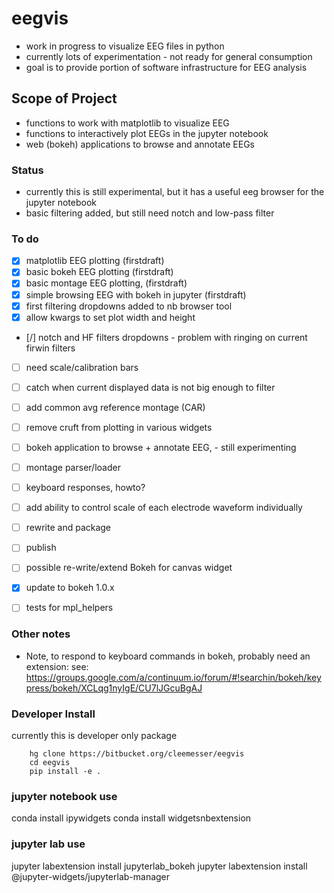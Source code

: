
# eegvis
- work in progress to visualize EEG files in python
- currently lots of experimentation - not ready for general consumption
- goal is to provide portion of software infrastructure for EEG analysis

## Scope of Project
- functions to work with matplotlib to visualize EEG
- functions to interactively plot EEGs in the jupyter notebook
- web (bokeh) applications to browse and annotate EEGs

### Status
- currently this is still experimental, but it has a useful eeg browser for the jupyter notebook
- basic filtering added, but still need notch and low-pass filter 

### To do
- [x] matplotlib EEG plotting (firstdraft)
- [x] basic bokeh EEG plotting (firstdraft)
- [x] basic montage EEG plotting, (firstdraft)
- [x] simple browsing EEG with bokeh in jupyter (firstdraft)
- [x] first filtering dropdowns added to nb browser tool
- [x] allow kwargs to set plot width and height
- [/] notch and HF filters dropdowns - problem with ringing on current firwin filters
- [ ] need scale/calibration bars
- [ ] catch when current displayed data is not big enough to filter
- [ ] add common avg reference montage (CAR)

- [ ] remove cruft from plotting in various widgets
- [ ] bokeh application to browse + annotate EEG, - still experimenting
- [ ] montage parser/loader
- [ ] keyboard responses, howto?
- [ ] add ability to control scale of each electrode waveform individually
- [ ] rewrite and package
- [ ] publish
- [ ] possible re-write/extend Bokeh for canvas widget
- [x] update to bokeh 1.0.x
- [ ] tests for mpl_helpers

### Other notes
- Note, to respond to keyboard commands in bokeh, probably need an extension:
  see: 
  https://groups.google.com/a/continuum.io/forum/#!searchin/bokeh/keypress/bokeh/XCLqg1nyIgE/CU7lJGcuBgAJ

### Developer Install
currently this is developer only package
```
    hg clone https://bitbucket.org/cleemesser/eegvis
    cd eegvis
    pip install -e .
```   

### jupyter notebook use
conda install ipywidgets
conda install widgetsnbextension
    
### jupyter lab use
jupyter labextension install jupyterlab_bokeh
jupyter labextension install @jupyter-widgets/jupyterlab-manager
